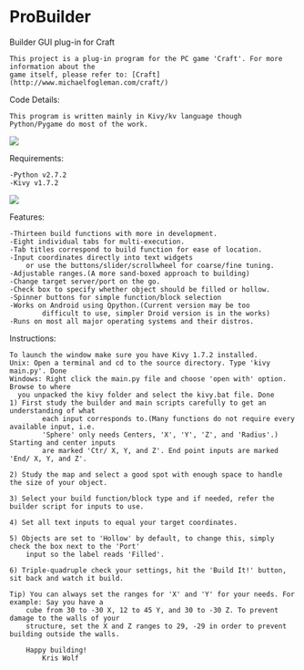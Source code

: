 ProBuilder
==========

Builder GUI plug-in for Craft

    This project is a plug-in program for the PC game 'Craft'. For more information about the
    game itself, please refer to: [Craft](http://www.michaelfogleman.com/craft/)

Code Details:
    
    This program is written mainly in Kivy/kv language though Python/Pygame do most of the work.
    
![](https://raw.github.com/MrSilent/ProBuilder/master/screenshot_2.png)

Requirements:
    
	-Python v2.7.2
	-Kivy v1.7.2
	
![](https://raw.github.com/MrSilent/ProBuilder/master/screenshot_1.png)

Features:
    
	-Thirteen build functions with more in development.
	-Eight individual tabs for multi-execution.
	-Tab titles correspond to build function for ease of location.
	-Input coordinates directly into text widgets
	    or use the buttons/slider/scrollwheel for coarse/fine tuning.
	-Adjustable ranges.(A more sand-boxed approach to building)
	-Change target server/port on the go.
	-Check box to specify whether object should be filled or hollow.
	-Spinner buttons for simple function/block selection
	-Works on Android using Qpython.(Current version may be too
            difficult to use, simpler Droid version is in the works)
	-Runs on most all major operating systems and their distros.

Instructions:
    
    To launch the window make sure you have Kivy 1.7.2 installed.
    Unix: Open a terminal and cd to the source directory. Type 'kivy main.py'. Done
    Windows: Right click the main.py file and choose 'open with' option. Browse to where
      you unpacked the kivy folder and select the kivy.bat file. Done
	1) First study the builder and main scripts carefully to get an understanding of what
            each input corresponds to.(Many functions do not require every available input, i.e.
            'Sphere' only needs Centers, 'X', 'Y', 'Z', and 'Radius'.) Starting and center inputs
            are marked 'Ctr/ X, Y, and Z'. End point inputs are marked 'End/ X, Y, and Z'.

	2) Study the map and select a good spot with enough space to handle the size of your object.

	3) Select your build function/block type and if needed, refer the builder script for inputs to use.

	4) Set all text inputs to equal your target coordinates.

	5) Objects are set to 'Hollow' by default, to change this, simply check the box next to the 'Port'
	    input so the label reads 'Filled'.

	6) Triple-quadruple check your settings, hit the 'Build It!' button, sit back and watch it build.

	Tip) You can always set the ranges for 'X' and 'Y' for your needs. For example: Say you have a
	    cube from 30 to -30 X, 12 to 45 Y, and 30 to -30 Z. To prevent damage to the walls of your
	    structure, set the X and Z ranges to 29, -29 in order to prevent building outside the walls.

		Happy building!
			Kris Wolf
